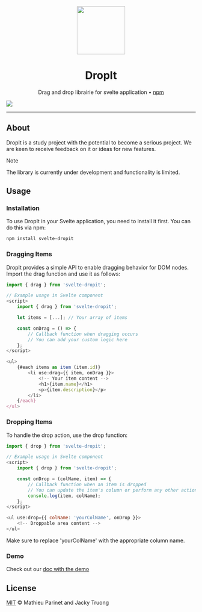 <div align="center">

<img src="https://i.ibb.co/3040tZK/logo.png" alt="" height="128px" />

# DropIt

Drag and drop librairie for svelte application • [npm](https://www.npmjs.com/package/svelte-dropit)

</div>

<img src="https://i.ibb.co/bLkK770/dropit.png">

---

## About

DropIt is a study project with the potential to become a serious project.
We are keen to receive feedback on it or ideas for new features.

> [!NOTE]  
> The library is currently under development and functionality is limited.

## Usage

### Installation

To use DropIt in your Svelte application, you need to install it first. You can do this via npm:

```bash
npm install svelte-dropit
```

### Dragging Items

DropIt provides a simple API to enable dragging behavior for DOM nodes. Import the drag function and use it as follows:

```js
import { drag } from 'svelte-dropit';

// Example usage in Svelte component
<script>
    import { drag } from 'svelte-dropit';

    let items = [...]; // Your array of items

    const onDrag = () => {
        // Callback function when dragging occurs
        // You can add your custom logic here
    };
</script>

<ul>
    {#each items as item (item.id)}
        <li use:drag={{ item, onDrag }}>
            <!-- Your item content -->
            <h1>{item.name}</h1>
            <p>{item.description}</p>
        </li>
    {/each}
</ul>
```

### Dropping Items

To handle the drop action, use the drop function:

```js
import { drop } from 'svelte-dropit';

// Example usage in Svelte component
<script>
    import { drop } from 'svelte-dropit';

    const onDrop = (colName, item) => {
        // Callback function when an item is dropped
        // You can update the item's column or perform any other action
        console.log(item, colName);
    };
</script>

<ul use:drop={{ colName: 'yourColName', onDrop }}>
    <!-- Droppable area content -->
</ul>
```

Make sure to replace 'yourColName' with the appropriate column name.

### Demo

Check out our [doc with the demo](https://drop-it-doc.vercel.app/)

## License

[MIT](./LICENSE) © Mathieu Parinet and Jacky Truong
